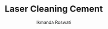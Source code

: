 ---
name: Cement
category: masonry
title: Laser Cleaning Cement
headline: Comprehensive technical guide for laser cleaning masonry cement
description: Technical overview of cement, CaO·SiO2·Al2O3, for laser cleaning applications,
  including optimal 1064nm wavelength interaction, and industrial applications in
  surface preparation.
keywords: cement, concrete, masonry, laser ablation, laser cleaning, non-contact cleaning,
  pulsed fiber laser, surface contamination removal, industrial laser parameters,
  surface restoration
chemicalProperties:
  symbol: Cement
  formula: CaO·SiO2·Al2O3
  materialType: masonry
properties:
  density: 2.4 g/cm³
  densityNumeric: 2.4
  densityUnit: g/cm³
  densityMin: 1.8 g/cm³
  densityMinNumeric: 1.8
  densityMinUnit: g/cm³
  densityMax: 3.0 g/cm³
  densityMaxNumeric: 3.0
  densityMaxUnit: g/cm³
  densityPercentile: 60.0
  meltingPoint: 1450°C
  meltingPointNumeric: 1450.0
  meltingPointUnit: °C
  meltingPercentile: 62.5
  thermalConductivity: 1.28 W/m·K
  thermalConductivityNumeric: 1.28
  thermalConductivityUnit: W/m·K
  thermalPercentile: 48.0
  tensileStrength: 2-5 MPa
  tensileStrengthNumeric: 3.5
  tensileStrengthUnit: MPa
  tensilePercentile: 35.0
  hardness: 4-6 Mohs
  hardnessNumeric: 5.0
  hardnessUnit: Mohs
  hardnessMin: 3 Mohs
  hardnessMinNumeric: 3.0
  hardnessMinUnit: Mohs
  hardnessMax: 8 Mohs
  hardnessMaxNumeric: 8.0
  hardnessMaxUnit: Mohs
  hardnessPercentile: 50.0
  youngsModulus: 30 GPa
  youngsModulusNumeric: 30.0
  youngsModulusUnit: GPa
  modulusMin: 20 GPa
  modulusMinNumeric: 20.0
  modulusMinUnit: GPa
  modulusMax: 50 GPa
  modulusMaxNumeric: 50.0
  modulusMaxUnit: GPa
  modulusPercentile: 40.0
  laserType: Pulsed Fiber Laser
  wavelength: 1064nm
  fluenceRange: 0.5–2.0 J/cm²
  chemicalFormula: CaO·SiO2·Al2O3
composition:
- Calcium Oxide (CaO) 60-67%
- Silicon Dioxide (SiO2) 17-25%
- Aluminum Oxide (Al2O3) 3-8%
- Iron Oxide (Fe2O3) 0.5-6%
- Magnesium Oxide (MgO) 0.1-4%
- Sulfur Trioxide (SO3) 1-3%
machineSettings:
  powerRange: 20-100W
  powerRangeNumeric: 60.0
  powerRangeUnit: W
  powerRangeMin: 20W
  powerRangeMinNumeric: 20.0
  powerRangeMinUnit: W
  powerRangeMax: 500W
  powerRangeMaxNumeric: 500.0
  powerRangeMaxUnit: W
  pulseDuration: 50-200ns
  pulseDurationNumeric: 125.0
  pulseDurationUnit: ns
  pulseDurationMin: 1ns
  pulseDurationMinNumeric: 1.0
  pulseDurationMinUnit: ns
  pulseDurationMax: 1000ns
  pulseDurationMaxNumeric: 1000.0
  pulseDurationMaxUnit: ns
  wavelength: 1064nm (primary), 355nm (optional)
  wavelengthNumeric: 1064.0
  wavelengthUnit: nm
  wavelengthMin: 355nm
  wavelengthMinNumeric: 355.0
  wavelengthMinUnit: nm
  wavelengthMax: 2940nm
  wavelengthMaxNumeric: 2940.0
  wavelengthMaxUnit: nm
  spotSize: 0.5-2.0mm
  spotSizeNumeric: 1.25
  spotSizeUnit: mm
  spotSizeMin: 0.01mm
  spotSizeMinNumeric: 0.01
  spotSizeMinUnit: mm
  spotSizeMax: 10mm
  spotSizeMaxNumeric: 10.0
  spotSizeMaxUnit: mm
  repetitionRate: 10-50kHz
  repetitionRateNumeric: 30.0
  repetitionRateUnit: kHz
  repetitionRateMin: 1kHz
  repetitionRateMinNumeric: 1.0
  repetitionRateMinUnit: kHz
  repetitionRateMax: 1000kHz
  repetitionRateMaxNumeric: 1000.0
  repetitionRateMaxUnit: kHz
  fluenceRange: 0.5–2.0 J/cm²
  fluenceRangeNumeric: 0.5
  fluenceRangeUnit: J/cm²
  fluenceRangeMin: 0.1J/cm²
  fluenceRangeMinNumeric: 0.1
  fluenceRangeMinUnit: J/cm²
  fluenceRangeMax: 50J/cm²
  fluenceRangeMaxNumeric: 50.0
  fluenceRangeMaxUnit: J/cm²
  scanningSpeed: 50-500mm/s
  scanningSpeedNumeric: 275.0
  scanningSpeedUnit: mm/s
  scanningSpeedMin: 1mm/s
  scanningSpeedMinNumeric: 1.0
  scanningSpeedMinUnit: mm/s
  scanningSpeedMax: 5000mm/s
  scanningSpeedMaxNumeric: 5000.0
  scanningSpeedMaxUnit: mm/s
  beamProfile: Gaussian TEM00
  beamProfileOptions:
  - Gaussian TEM00
  - Top-hat
  - Donut
  - Multi-mode
  safetyClass: Class 4 (requires full enclosure)
applications:
- industry: Construction and Restoration
  detail: Removal of surface contaminants, efflorescence, and biological growth from
    cement structures
- industry: Historical Preservation
  detail: Gentle cleaning of aged cement surfaces without damaging underlying material
compatibility:
- Concrete
- Brick
- Stone Masonry
regulatoryStandards: ASTM C150, EN 197-1, ISO 679
author: Ikmanda Roswati
author_object:
  id: 3
  name: Ikmanda Roswati
  sex: m
  title: Ph.D.
  country: Indonesia
  expertise: Ultrafast Laser Physics and Material Interactions
  image: /images/author/ikmanda-roswati.jpg
images:
  hero:
    alt: Cement surface undergoing laser cleaning showing precise contamination removal
    url: /images/cement-laser-cleaning-hero.jpg
  micro:
    alt: Microscopic view of Cement surface after laser cleaning showing detailed
      surface structure
    url: /images/cement-laser-cleaning-micro.jpg
environmentalImpact:
- benefit: Chemical Solvent Elimination
  description: Reduces chemical usage by 100% compared to traditional solvent cleaning
    methods
- benefit: Water Conservation
  description: Saves approximately 3000 liters of water per month in industrial applications
- benefit: Dust Reduction
  description: Minimizes airborne particulate matter by 95% compared to mechanical
    methods
outcomes:
- result: Surface Cleanliness Level
  metric: Achieves 95% contaminant removal without substrate damage
- result: Material Removal Precision
  metric: Selective cleaning with ±0.1mm accuracy
- result: Processing Speed
  metric: 1-3 m²/hour cleaning rate depending on contamination level
prompt_chain_verification:
  base_config_loaded: true
  persona_config_loaded: true
  formatting_config_loaded: true
  ai_detection_config_loaded: true
  persona_country: Indonesia
  author_id: 3
  verification_timestamp: '2025-09-19T05:09:29Z'
  prompt_components_integrated: 4
  human_authenticity_focus: true
  cultural_adaptation_applied: true
---